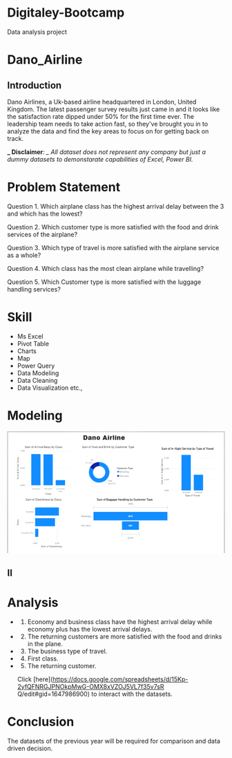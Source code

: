 # Digitaley-Bootcamp
Data analysis project
# Dano_Airline



## Introduction

Dano Airlines, a Uk-based airline
headquartered in London, United Kingdom. The latest passenger survey results just came in and it looks
like the satisfaction rate dipped under 50% for the first time ever. The leadership team needs to take
action fast, so they've brought you in to analyze the data and find the key areas to focus on for getting
back on track.

**_ Disclaimer**_: _ All dataset does not represent any company but just a dummy datasets to demonstarate capabilities of Excel, Power BI._

# Problem Statement

 Question 1.
Which airplane class has the highest arrival delay between the 3 and which has the lowest?

Question 2.
Which customer type is more satisfied with the food and drink services of the airplane?

Question 3.
Which type of travel is more satisfied with the airplane service as a whole?

Question 4.
Which class has the most clean airplane while travelling?

Question 5.
Which Customer type is more satisfied with the luggage handling services?

# Skill

- Ms Excel
- Pivot Table
- Charts
- Map
- Power Query
- Data Modeling
- Data Cleaning
- Data Visualization etc.,

# Modeling

![](dashboard.png)

## II



# Analysis

-  1. Economy and business class have the highest arrival delay while economy plus has the lowest arrival delays.

-  2. The returning customers are more satisfied with the food and drinks in the plane.

-  3. The business type of travel.
 
-  4. First class.
 
- 5. The returning customer.

  Click [here](https://docs.google.com/spreadsheets/d/15Kp-2yfQFNRGJPNOkpMwG-OMX8xVZOJ5VL7f35v7sR
Q/edit#gid=1647986900) to interact with the datasets.

 # Conclusion

 The datasets of the previous year will be required for comparison and data driven decision.
